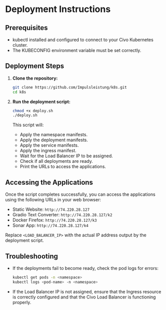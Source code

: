# Deployment Instructions

## Prerequisites

-   kubectl installed and configured to connect to your Civo Kubernetes cluster.
-   The KUBECONFIG environment variable must be set correctly.

## Deployment Steps

1.  **Clone the repository:**

    ```bash
    git clone https://github.com/Impulsleistung/k8s.git
    cd k8s
    ```

2.  **Run the deployment script:**

    ```bash
    chmod +x deploy.sh
    ./deploy.sh
    ```

    This script will:

    *   Apply the namespace manifests.
    *   Apply the deployment manifests.
    *   Apply the service manifests.
    *   Apply the ingress manifest.
    *   Wait for the Load Balancer IP to be assigned.
    *   Check if all deployments are ready.
    *   Print the URLs to access the applications.

## Accessing the Applications

Once the script completes successfully, you can access the applications using the following URLs in your web browser:

*   Static Website: `http://74.220.28.127`
*   Gradio Text Converter: `http://74.220.28.127/k2`
*   Docker Firefox: `http://74.220.28.127/k3`
*   Sonar App: `http://74.220.28.127/k4`

Replace `<LOAD_BALANCER_IP>` with the actual IP address output by the deployment script.

## Troubleshooting

*   If the deployments fail to become ready, check the pod logs for errors:

    ```bash
    kubectl get pods -n <namespace>
    kubectl logs <pod-name> -n <namespace>
    ```

*   If the Load Balancer IP is not assigned, ensure that the Ingress resource is correctly configured and that the Civo Load Balancer is functioning properly.

